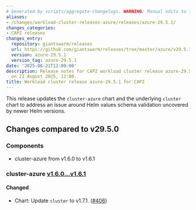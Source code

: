 ```yaml
---
# Generated by scripts/aggregate-changelogs. WARNING: Manual edits to this files will be overwritten.
aliases:
- /changes/workload-cluster-releases-azure/releases/azure-29.5.1/
changes_categories:
- CAPZ releases
changes_entry:
  repository: giantswarm/releases
  url: https://github.com/giantswarm/releases/tree/master/azure/v29.5.1
  version: azure-29.5.1
  version_tag: azure-29.5.1
date: '2025-08-21T12:00:00'
description: Release notes for CAPZ workload cluster release azure-29.5.1, published
  on 21 August 2025, 12:00.
title: Workload cluster release azure-29.5.1 for CAPZ
---
```


This release updates the `cluster-azure` chart and the underlying `cluster` chart to address an issue around Helm values schema validation uncovered by newer Helm versions.

## Changes compared to v29.5.0

### Components

- cluster-azure from v1.6.0 to v1.6.1

### cluster-azure [v1.6.0...v1.6.1](https://github.com/giantswarm/cluster-azure/compare/v1.6.0...v1.6.1)

#### Changed

- Chart: Update `cluster` to v1.7.1. ([#406](https://github.com/giantswarm/cluster-azure/pull/406))
